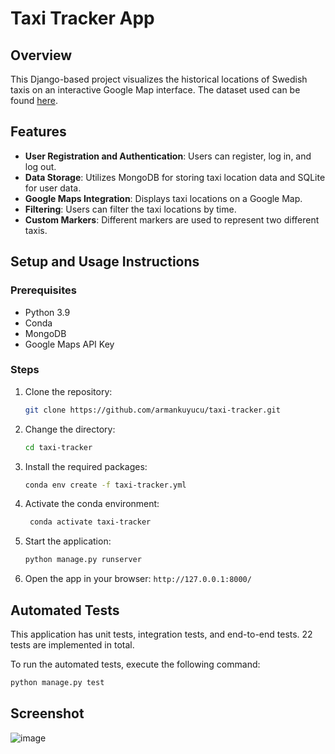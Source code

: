 # Taxi Tracker App

## Overview

This Django-based project visualizes the historical locations of Swedish taxis on an interactive Google Map interface. The dataset used can be found [here](https://www.kaggle.com/datasets/henrikengdahl/taximovementconcatenated).

## Features

- **User Registration and Authentication**: Users can register, log in, and log out.
- **Data Storage**: Utilizes MongoDB for storing taxi location data and SQLite for user data.
- **Google Maps Integration**: Displays taxi locations on a Google Map.
- **Filtering**: Users can filter the taxi locations by time.
- **Custom Markers**: Different markers are used to represent two different taxis.

## Setup and Usage Instructions 

### Prerequisites

- Python 3.9
- Conda
- MongoDB
- Google Maps API Key

### Steps
1. Clone the repository:
   ```bash
   git clone https://github.com/armankuyucu/taxi-tracker.git
   ```
2. Change the directory:
   ```bash
   cd taxi-tracker
   ```
3. Install the required packages:
   ```bash
   conda env create -f taxi-tracker.yml
   ```
4. Activate the conda environment:
   ```bash
    conda activate taxi-tracker
    ```
5. Start the application:
   ```bash
   python manage.py runserver
   ```
5. Open the app in your browser:
   ```http://127.0.0.1:8000/```


## Automated Tests
This application has unit tests, integration tests, and end-to-end tests. 22 tests are implemented in total.

To run the automated tests, execute the following command:
```bash
python manage.py test
```

## Screenshot

![image](https://user-images.githubusercontent.com/74271517/161285298-1dac6e94-e3c4-45b9-b54e-da897d2b9e77.png)
